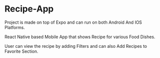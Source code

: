 # Recipe-App

Project is made on top of Expo and can run on both Android And IOS Platforms.

React Native based Mobile App that shows Recipe for various Food Dishes.

User can view the recipe by adding Filters and can also Add Recipes to Favorite Section.


